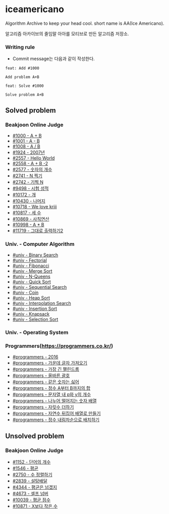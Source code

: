 # iceamericano  

Algorithm Archive to keep your head cool. short name is AA(Ice Americano).

알고리즘 아카이브의 줄임말 아아를 모티브로 만든 알고리즘 저장소.

### Writing rule  

* Commit message는 다음과 같이 작성한다.  

```
feat: Add #1000

Add problem A+B

```
  
```
feat: Solve #1000

Solve problem A+B

```

## Solved problem  

### Beakjoon Online Judge  

* [#1000 - A + B](/beakjoon/1000/contents.md)  
* [#1001 - A - B](/beakjoon/1001/contents.md)  
* [#1008 - A / B](/beakjoon/1008/contents.md)  
* [#1924 - 2007년](/beakjoon/1924/contents.md)  
* [#2557 - Hello World](/beakjoon/2557/contents.md)  
* [#2558 - A + B -2](/beakjoon/2558/contents.md)  
* [#2577 - 숫자의 개수](/beakjoon/2577/contents.md)  
* [#2741 - N 찍기](/beakjoon/2741/contents.md)  
* [#2742 - 기찍 N](/beakjoon/2742/contents.md)  
* [#9498 - 시험 성적](/beakjoon/9498/contents.md)  
* [#10172 - 개](/beakjoon/10172/contents.md)  
* [#10430 - 나머지](/beakjoon/10430/contents.md)  
* [#10718 - We love kriii](/beakjoon/10718/contents.md)  
* [#10817 - 세 수](/beakjoon/10817/contents.md)  
* [#10869 - 사칙연산](/beakjoon/10869/contents.md)  
* [#10998 - A * B](/beakjoon/10998/contents.md)  
* [#11719 - 그대로 출력하기2](/beakjoon/11719/contents.md)  

### Univ. - Computer Algorithm  

* [#univ - Binary Search](/univ/binsearch.cpp)  
* [#univ - Fectorial](/univ/fectorial.cpp)  
* [#univ - Fibonacci](/univ/fibonacci.cpp)  
* [#univ - Merge Sort](/univ/mergesort.cpp)  
* [#univ - N-Queens](/univ/n-queens.cpp)  
* [#univ - Quick Sort](/univ/quicksort.cpp)    
* [#univ - Sequential Search](/univ/seqsearch.cpp)    
* [#univ - Coin](/univ/coin.cpp)  
* [#univ - Heap Sort](/univ/heapsort.cpp)  
* [#univ - Interpolation Search](/univ/interpolationsearch.cpp)  
* [#univ - Insertion Sort](/univ/insertionsort.cpp)  
* [#univ - Knapsack](/univ/knapsack.cpp)  
* [#univ - Selection Sort](/univ/selectionsort.cpp)  

### Univ. - Operating System  



### Programmers(https://programmers.co.kr/)  

* [#programmers - 2016](/programmers/2016.cpp)  
* [#programmers - 가운데 글자 가져오기](/programmers/middlechar.cpp)  
* [#programmers - 가장 긴 팰린드롬](/programmers/longestpalindrome.cpp)  
* [#programmers - 올바른 괄호](/programmers/collectnum.cpp)  
* [#programmers - 같은 숫자는 싫어](/programmers/hatesamenum.cpp)  
* [#programmers - 정수 A부터 B까지의 합](/programmers/sumatob.cpp)  
* [#programmers - 문자열 내 p와 y의 개수](/programmers/pnynum.cpp)  
* [#programmers - 나누어 떨어지는 숫자 배열](/programmers/divnumarr.cpp)  
* [#programmers - 자릿수 더하기](/programmers/adddigit.cpp)  
* [#programmers - 자연수 뒤집어 배열로 만들기](/programmers/reverselong.cpp)  
* [#programmers - 정수 내림차순으로 배치하기](/programmers/sortlongdesc.cpp)  

## Unsolved problem  
  
### Beakjoon Online Judge  

* [#1152 - 단어의 개수](/beakjoon/1152/contents.md)  
* [#1546 - 평균](/beakjoon/1546/contents.md)  
* [#2750 - 수 정렬하기](/beakjoon/2750/contents.md)  
* [#2839 - 설탕배달](/beakjoon/2839/contents.md)  
* [#4344 - 평균은 넘겠지](/beakjoon/4344/contents.md)  
* [#4673 - 셀프 넘버](/beakjoon/4673/contents.md)  
* [#10039 - 평균 점수](/beakjoon/10039/contents.md)  
* [#10871 - X보다 작은 수](/beakjoon/10871/contents.md)  

